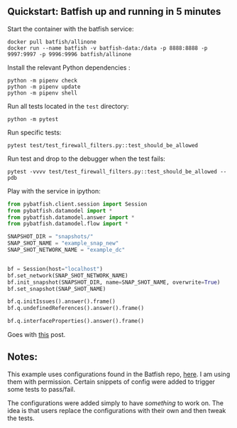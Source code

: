## Quickstart: Batfish up and running in 5 minutes

Start the container with the batfish service:

```
docker pull batfish/allinone
docker run --name batfish -v batfish-data:/data -p 8888:8888 -p 9997:9997 -p 9996:9996 batfish/allinone
```

Install the relevant Python dependencies :

```
python -m pipenv check
python -m pipenv update
python -m pipenv shell
```

Run all tests located in the `test` directory:

```
python -m pytest
```

Run specific tests:
```
pytest test/test_firewall_filters.py::test_should_be_allowed
```

Run test and drop to the debugger when the test fails:
```
pytest -vvvv test/test_firewall_filters.py::test_should_be_allowed --pdb
```

Play with the service in ipython:

```python
from pybatfish.client.session import Session
from pybatfish.datamodel import *
from pybatfish.datamodel.answer import *
from pybatfish.datamodel.flow import *

SNAPSHOT_DIR = "snapshots/"
SNAP_SHOT_NAME = "example_snap_new"
SNAP_SHOT_NETWORK_NAME = "example_dc"


bf = Session(host="localhost")
bf.set_network(SNAP_SHOT_NETWORK_NAME)
bf.init_snapshot(SNAPSHOT_DIR, name=SNAP_SHOT_NAME, overwrite=True)
bf.set_snapshot(SNAP_SHOT_NAME)

bf.q.initIssues().answer().frame()
bf.q.undefinedReferences().answer().frame()

bf.q.interfaceProperties().answer().frame()
```

Goes with [this](https://saidvandeklundert.net/2023-01-05-batfish/) post.

## Notes:

This example uses configurations found in the Batfish repo, [here](https://github.com/batfish/batfish/tree/master/networks). I am using them with permission. Certain snippets of config were added to trigger some tests to pass/fail.

The configurations were added simply to have _something_ to work on. The idea is that users replace the configurations with their own and then tweak the tests.